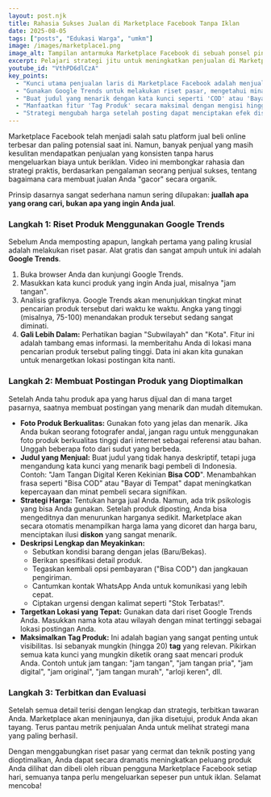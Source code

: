 ```yaml
---
layout: post.njk
title: Rahasia Sukses Jualan di Marketplace Facebook Tanpa Iklan
date: 2025-08-05
tags: ["posts", "Edukasi Warga", "umkm"]
image: /images/marketplace1.png
image_alt: Tampilan antarmuka Marketplace Facebook di sebuah ponsel pintar
excerpt: Pelajari strategi jitu untuk meningkatkan penjualan di Marketplace Facebook secara organik tanpa perlu mengeluarkan biaya iklan. Temukan cara riset produk yang dicari dan optimalkan postingan Anda agar "gacor".
youtube_id: "VthPD6dlCzA"
key_points:
  - "Kunci utama penjualan laris di Marketplace Facebook adalah menjual produk yang sedang banyak dicari oleh orang."
  - "Gunakan Google Trends untuk melakukan riset pasar, mengetahui minat pencarian suatu produk, dan menargetkan lokasi penjualan yang potensial."
  - "Buat judul yang menarik dengan kata kunci seperti 'COD' atau 'Bayar di Tempat' untuk menarik perhatian."
  - "Manfaatkan fitur 'Tag Produk' secara maksimal dengan mengisi hingga 20 tag yang relevan untuk meningkatkan visibilitas."
  - "Strategi mengubah harga setelah posting dapat menciptakan efek diskon visual yang menarik bagi calon pembeli."
---
```


Marketplace Facebook telah menjadi salah satu platform jual beli online terbesar dan paling potensial saat ini. Namun, banyak penjual yang masih kesulitan mendapatkan penjualan yang konsisten tanpa harus mengeluarkan biaya untuk beriklan. Video ini membongkar rahasia dan strategi praktis, berdasarkan pengalaman seorang penjual sukses, tentang bagaimana cara membuat jualan Anda "gacor" secara organik.

Prinsip dasarnya sangat sederhana namun sering dilupakan: **juallah apa yang orang cari, bukan apa yang ingin Anda jual**.

### Langkah 1: Riset Produk Menggunakan Google Trends

Sebelum Anda memposting apapun, langkah pertama yang paling krusial adalah melakukan riset pasar. Alat gratis dan sangat ampuh untuk ini adalah **Google Trends**.
1.  Buka browser Anda dan kunjungi Google Trends.
2.  Masukkan kata kunci produk yang ingin Anda jual, misalnya "jam tangan".
3.  Analisis grafiknya. Google Trends akan menunjukkan tingkat minat pencarian produk tersebut dari waktu ke waktu. Angka yang tinggi (misalnya, 75-100) menandakan produk tersebut sedang sangat diminati.
4.  **Gali Lebih Dalam:** Perhatikan bagian "Subwilayah" dan "Kota". Fitur ini adalah tambang emas informasi. Ia memberitahu Anda di lokasi mana pencarian produk tersebut paling tinggi. Data ini akan kita gunakan untuk menargetkan lokasi postingan kita nanti.

### Langkah 2: Membuat Postingan Produk yang Dioptimalkan

Setelah Anda tahu produk apa yang harus dijual dan di mana target pasarnya, saatnya membuat postingan yang menarik dan mudah ditemukan.

* **Foto Produk Berkualitas:** Gunakan foto yang jelas dan menarik. Jika Anda bukan seorang fotografer andal, jangan ragu untuk menggunakan foto produk berkualitas tinggi dari internet sebagai referensi atau bahan. Unggah beberapa foto dari sudut yang berbeda.
* **Judul yang Menjual:** Buat judul yang tidak hanya deskriptif, tetapi juga mengandung kata kunci yang menarik bagi pembeli di Indonesia. Contoh: "Jam Tangan Digital Keren Kekinian **Bisa COD**". Menambahkan frasa seperti "Bisa COD" atau "Bayar di Tempat" dapat meningkatkan kepercayaan dan minat pembeli secara signifikan.
* **Strategi Harga:** Tentukan harga jual Anda. Namun, ada trik psikologis yang bisa Anda gunakan. Setelah produk diposting, Anda bisa mengeditnya dan menurunkan harganya sedikit. Marketplace akan secara otomatis menampilkan harga lama yang dicoret dan harga baru, menciptakan ilusi **diskon** yang sangat menarik.
* **Deskripsi Lengkap dan Meyakinkan:**
    * Sebutkan kondisi barang dengan jelas (Baru/Bekas).
    * Berikan spesifikasi detail produk.
    * Tegaskan kembali opsi pembayaran ("Bisa COD") dan jangkauan pengiriman.
    * Cantumkan kontak WhatsApp Anda untuk komunikasi yang lebih cepat.
    * Ciptakan urgensi dengan kalimat seperti "Stok Terbatas!".
* **Targetkan Lokasi yang Tepat:** Gunakan data dari riset Google Trends Anda. Masukkan nama kota atau wilayah dengan minat tertinggi sebagai lokasi postingan Anda.
* **Maksimalkan Tag Produk:** Ini adalah bagian yang sangat penting untuk visibilitas. Isi sebanyak mungkin (hingga 20) **tag** yang relevan. Pikirkan semua kata kunci yang mungkin diketik orang saat mencari produk Anda. Contoh untuk jam tangan: "jam tangan", "jam tangan pria", "jam digital", "jam original", "jam tangan murah", "arloji keren", dll.

### Langkah 3: Terbitkan dan Evaluasi

Setelah semua detail terisi dengan lengkap dan strategis, terbitkan tawaran Anda. Marketplace akan meninjaunya, dan jika disetujui, produk Anda akan tayang. Terus pantau metrik penjualan Anda untuk melihat strategi mana yang paling berhasil.

Dengan menggabungkan riset pasar yang cermat dan teknik posting yang dioptimalkan, Anda dapat secara dramatis meningkatkan peluang produk Anda dilihat dan dibeli oleh ribuan pengguna Marketplace Facebook setiap hari, semuanya tanpa perlu mengeluarkan sepeser pun untuk iklan. Selamat mencoba!